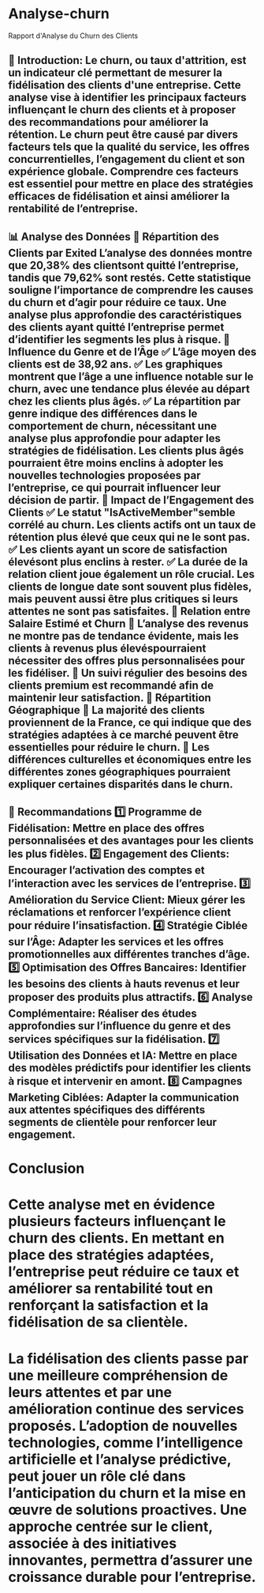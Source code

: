 # Analyse-churn
Rapport d'Analyse du Churn des Clients

📌 Introduction:
Le churn, ou taux d'attrition, est un indicateur clé permettant de mesurer la fidélisation des clients d'une entreprise. Cette analyse vise à identifier les principaux facteurs influençant le churn des clients et à proposer des recommandations pour améliorer la rétention.
Le churn peut être causé par divers facteurs tels que la qualité du service, les offres concurrentielles, l’engagement du client et son expérience globale. Comprendre ces facteurs est essentiel pour mettre en place des stratégies efficaces de fidélisation et ainsi améliorer la rentabilité de l’entreprise.
----------------------
📊 Analyse des Données
🔹 Répartition des Clients par Exited
L’analyse des données montre que 20,38% des clientsont quitté l’entreprise, tandis que 79,62% sont restés. Cette statistique souligne l’importance de comprendre les causes du churn et d’agir pour réduire ce taux.
Une analyse plus approfondie des caractéristiques des clients ayant quitté l’entreprise permet d’identifier les segments les plus à risque.
🔹 Influence du Genre et de l’Âge
✅ L’âge moyen des clients est de 38,92 ans. ✅ Les graphiques montrent que l’âge a une influence notable sur le churn, avec une tendance plus élevée au départ chez les clients plus âgés. ✅ La répartition par genre indique des différences dans le comportement de churn, nécessitant une analyse plus approfondie pour adapter les stratégies de fidélisation.
Les clients plus âgés pourraient être moins enclins à adopter les nouvelles technologies proposées par l’entreprise, ce qui pourrait influencer leur décision de partir.
🔹 Impact de l’Engagement des Clients
✅ Le statut "IsActiveMember"semble corrélé au churn. Les clients actifs ont un taux de rétention plus élevé que ceux qui ne le sont pas. ✅ Les clients ayant un score de satisfaction élevésont plus enclins à rester. ✅ La durée de la relation client joue également un rôle crucial. Les clients de longue date sont souvent plus fidèles, mais peuvent aussi être plus critiques si leurs attentes ne sont pas satisfaites.
🔹 Relation entre Salaire Estimé et Churn
📌 L’analyse des revenus ne montre pas de tendance évidente, mais les clients à revenus plus élevéspourraient nécessiter des offres plus personnalisées pour les fidéliser. 📌 Un suivi régulier des besoins des clients premium est recommandé afin de maintenir leur satisfaction.
🔹 Répartition Géographique
📍 La majorité des clients proviennent de la France, ce qui indique que des stratégies adaptées à ce marché peuvent être essentielles pour réduire le churn. 📍 Les différences culturelles et économiques entre les différentes zones géographiques pourraient expliquer certaines disparités dans le churn.
----------------------
🎯 Recommandations
1️⃣ Programme de Fidélisation: Mettre en place des offres personnalisées et des avantages pour les clients les plus fidèles. 2️⃣ Engagement des Clients: Encourager l’activation des comptes et l’interaction avec les services de l’entreprise. 3️⃣ Amélioration du Service Client: Mieux gérer les réclamations et renforcer l’expérience client pour réduire l’insatisfaction. 4️⃣ Stratégie Ciblée sur l’Âge: Adapter les services et les offres promotionnelles aux différentes tranches d’âge. 5️⃣ Optimisation des Offres Bancaires: Identifier les besoins des clients à hauts revenus et leur proposer des produits plus attractifs. 6️⃣ Analyse Complémentaire: Réaliser des études approfondies sur l’influence du genre et des services spécifiques sur la fidélisation. 7️⃣ Utilisation des Données et IA: Mettre en place des modèles prédictifs pour identifier les clients à risque et intervenir en amont. 8️⃣ Campagnes Marketing Ciblées: Adapter la communication aux attentes spécifiques des différents segments de clientèle pour renforcer leur engagement.
---------------------
# Conclusion
# Cette analyse met en évidence plusieurs facteurs influençant le churn des clients. En mettant en place des stratégies adaptées, l’entreprise peut réduire ce taux et améliorer sa rentabilité tout en renforçant la satisfaction et la fidélisation de sa clientèle.
# La fidélisation des clients passe par une meilleure compréhension de leurs attentes et par une amélioration continue des services proposés. L’adoption de nouvelles technologies, comme l’intelligence artificielle et l’analyse prédictive, peut jouer un rôle clé dans l’anticipation du churn et la mise en œuvre de solutions proactives. Une approche centrée sur le client, associée à des initiatives innovantes, permettra d’assurer une croissance durable pour l’entreprise.

